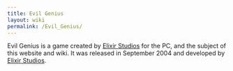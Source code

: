 ```yaml
---
title: Evil Genius
layout: wiki
permalink: /Evil_Genius/
---
```


Evil Genius is a game created by [Elixir
Studios](/Elixir_Studios "wikilink") for the PC, and the subject of this
website and wiki. It was released in September 2004 and developed by
[Elixir Studios](/Elixir_Studios "wikilink").